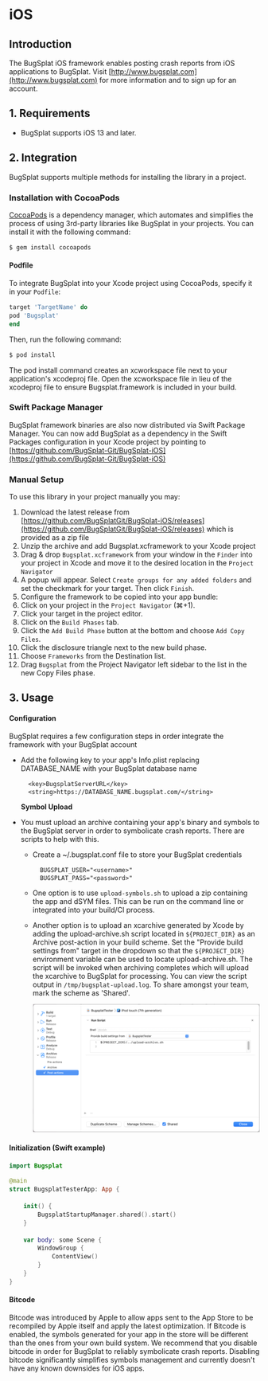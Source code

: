 # iOS

## Introduction

The BugSplat iOS framework enables posting crash reports from iOS applications to BugSplat. Visit [http://www.bugsplat.com](http://www.bugsplat.com) for more information and to sign up for an account.

## 1. Requirements

* BugSplat supports iOS 13 and later.

## 2. Integration

BugSplat supports multiple methods for installing the library in a project.

### Installation with CocoaPods

[CocoaPods](http://cocoapods.org) is a dependency manager, which automates and simplifies the process of using 3rd-party libraries like BugSplat in your projects. You can install it with the following command:

```bash
$ gem install cocoapods
```

#### Podfile

To integrate BugSplat into your Xcode project using CocoaPods, specify it in your `Podfile`:

```ruby
target 'TargetName' do
pod 'Bugsplat'
end
```

Then, run the following command:

```bash
$ pod install
```

The pod install command creates an xcworkspace file next to your application's xcodeproj file. Open the xcworkspace file in lieu of the xcodeproj file to ensure Bugsplat.framework is included in your build.

### Swift Package Manager

BugSplat framework binaries are also now distributed via Swift Package Manager. You can now add BugSplat as a dependency in the Swift Packages configuration in your Xcode project by pointing to [https://github.com/BugSplat-Git/BugSplat-iOS](https://github.com/BugSplat-Git/BugSplat-iOS)

### Manual Setup

To use this library in your project manually you may:

1. Download the latest release from [https://github.com/BugSplatGit/BugSplat-iOS/releases](https://github.com/BugSplatGit/BugSplat-iOS/releases) which is provided as a zip file
2. Unzip the archive and add Bugsplat.xcframework to your Xcode project
3. Drag & drop `Bugsplat.xcframework` from your window in the `Finder` into your project in Xcode and move it to the desired location in the `Project Navigator`
4. A popup will appear. Select `Create groups for any added folders` and set the checkmark for your target. Then click `Finish`.
5. Configure the framework to be copied into your app bundle:
6. Click on your project in the `Project Navigator` \(⌘+1\).
7. Click your target in the project editor.
8. Click on the `Build Phases` tab.
9. Click the `Add Build Phase` button at the bottom and choose `Add Copy Files`.
10. Click the disclosure triangle next to the new build phase.
11. Choose `Frameworks` from the Destination list.
12. Drag `Bugsplat` from the Project Navigator left sidebar to the list in the new Copy Files phase.

## 3. Usage

#### Configuration

BugSplat requires a few configuration steps in order integrate the framework with your BugSplat account

* Add the following key to your app's Info.plist replacing DATABASE\_NAME with your BugSplat database name

  ```text
    <key>BugsplatServerURL</key>
    <string>https://DATABASE_NAME.bugsplat.com/</string>
  ```

  **Symbol Upload**

* You must upload an archive containing your app's binary and symbols to the BugSplat server in order to symbolicate crash reports. There are scripts to help with this.
  * Create a ~/.bugsplat.conf file to store your BugSplat credentials

    ```text
      BUGSPLAT_USER="<username>"
      BUGSPLAT_PASS="<password>"
    ```

  * One option is to use `upload-symbols.sh` to upload a zip containing the app and dSYM files. This can be run on the command line or integrated into your build/CI process.
  * Another option is to upload an xcarchive generated by Xcode by adding the upload-archive.sh script located in `${PROJECT_DIR}` as an Archive post-action in your build scheme. Set the "Provide build settings from" target in the dropdown so that the `${PROJECT_DIR}` environment variable can be used to locate upload-archive.sh. The script will be invoked when archiving completes which will upload the xcarchive to BugSplat for processing. You can view the script output in `/tmp/bugsplat-upload.log`. To share amongst your team, mark the scheme as 'Shared'.

    ![iOS Post Archive Script](../../../../.gitbook/assets/ios-post-archive-script.png)

#### Initialization \(Swift example\)

```swift
import Bugsplat
```

```swift
@main
struct BugsplatTesterApp: App {

    init() {
        BugsplatStartupManager.shared().start()
    }

    var body: some Scene {
        WindowGroup {
            ContentView()
        }
    }
}
```

#### Bitcode

Bitcode was introduced by Apple to allow apps sent to the App Store to be recompiled by Apple itself and apply the latest optimization. If Bitcode is enabled, the symbols generated for your app in the store will be different than the ones from your own build system. We recommend that you disable bitcode in order for BugSplat to reliably symbolicate crash reports. Disabling bitcode significantly simplifies symbols management and currently doesn't have any known downsides for iOS apps.
